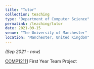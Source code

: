 ```yaml
---
title: "Tutor"
collection: teaching
type: "Department of Computer Science"
permalink: /teaching/tutor
date: 2021-09-15
venue: "The University of Manchester"
location: "Manchester, United Kingdom"
---
```


<i>(Sep 2021 - now)</i>

[COMP12111](https://studentnet.cs.manchester.ac.uk/ugt/COMP10120/syllabus/) First Year Team Project

